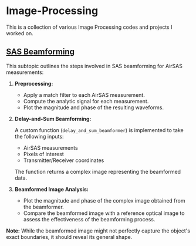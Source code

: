 # Image-Processing
This is a collection of  various Image Processing codes and projects I worked on. 

## [SAS Beamforming](https://github.com/MokshagnaRohit/Image-Processing-/blob/master/SAS%20Beamforming)
This subtopic outlines the steps involved in SAS beamforming for AirSAS measurements:

1. **Preprocessing:**
    * Apply a match filter to each AirSAS measurement.
    * Compute the analytic signal for each measurement.
    * Plot the magnitude and phase of the resulting waveforms.
2. **Delay-and-Sum Beamforming:**

   A custom function (`delay_and_sum_beamformer`) is implemented to take the following inputs:
     * AirSAS measurements
     * Pixels of interest
     * Transmitter/Receiver coordinates

   The function returns a complex image representing the beamformed data.
3. **Beamformed Image Analysis:**

    * Plot the magnitude and phase of the complex image obtained from the beamformer.
    * Compare the beamformed image with a reference optical image to assess the effectiveness of the beamforming process.

**Note:** While the beamformed image might not perfectly capture the object's exact boundaries, it should reveal its general shape.

